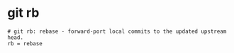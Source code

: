 # git rb

```gitconfig
# git rb: rebase - forward-port local commits to the updated upstream head.
rb = rebase
```